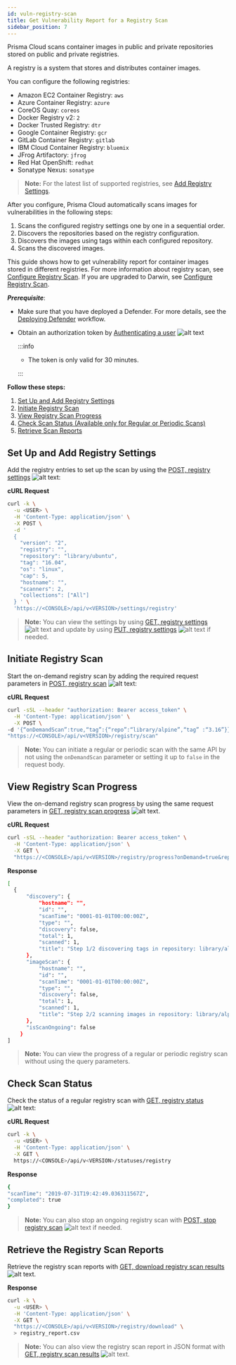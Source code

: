 ```yaml
---
id: vuln-registry-scan
title: Get Vulnerability Report for a Registry Scan
sidebar_position: 7
---
```


Prisma Cloud scans container images in public and private repositories stored on public and private registries.

A registry is a system that stores and distributes container images.

You can configure the following registries:

* Amazon EC2 Container Registry: `aws`
* Azure Container Registry: `azure`
* CoreOS Quay: `coreos`
* Docker Registry v2: `2`
* Docker Trusted Registry: `dtr`
* Google Container Registry: `gcr`
* GitLab Container Registry: `gitlab`
* IBM Cloud Container Registry: `bluemix`
* JFrog Artifactory: `jfrog`
* Red Hat OpenShift: `redhat`
* Sonatype Nexus: `sonatype`

> **Note:** For the latest list of supported registries, see [Add Registry Settings](/prisma-cloud/api/cwpp/post-settings-registry/).

After you configure, Prisma Cloud automatically scans images for vulnerabilities in the following steps:

1. Scans the configured registry settings one by one in a sequential order.
2. Discovers the repositories based on the registry configuration.
3. Discovers the images using tags within each configured repository.
4. Scans the discovered images.

This guide shows how to get vulnerability report for container images stored in different registries. For more information about registry scan, see [Configure Registry Scan](https://docs.prismacloud.io/en/classic/compute-admin-guide/vulnerability-management/registry-scanning/configure-registry-scanning). If you are upgraded to Darwin, see [Configure Registry Scan](https://docs.prismacloud.io/en/enterprise-edition/content-collections/runtime-security/vulnerability-management/registry-scanning/configure-registry-scanning).


***Prerequisite***:

* Make sure that you have deployed a Defender. For more details, see the [Deploying Defender](/prisma-cloud/docs/cwpp/deploy-defenders/) workflow.

* Obtain an authorization token by [Authenticating a user](/prisma-cloud/api/cwpp/post-authenticate/) ![alt text](/icons/api-icon-pan-dev.svg)

  :::info

  - The token is only valid for 30 minutes.

  :::

**Follow these steps:**
1. [Set Up and Add Registry Settings](#set-up-and-add-registry-settings)
2. [Initiate Registry Scan](#initiate-registry-scan)
3. [View Registry Scan Progress](#view-registry-scan-progress)
4. [Check Scan Status (Available only for Regular or Periodic Scans)](#check-regular-or-periodic-scan-status)
5. [Retrieve Scan Reports](#retrieve-the-registry-scan-reports)

## Set Up and Add Registry Settings

Add the registry entries to set up the scan by using the [POST, registry settings](/prisma-cloud/api/cwpp/post-settings-registry/) ![alt text](/icons/api-icon-pan-dev.svg):

**cURL Request**
  ```bash
  curl -k \
    -u <USER> \
    -H 'Content-Type: application/json' \
    -X POST \
    -d '
    {
      "version": "2",
      "registry": "",
      "repository": "library/ubuntu",
      "tag": "16.04",
      "os": "linux",
      "cap": 5,
      "hostname": "",
      "scanners": 2,
      "collections": ["All"]
    } ' \
    'https://<CONSOLE>/api/v<VERSION>/settings/registry'
  ```

> **Note:** You can view the settings by using [GET, registry settings](/prisma-cloud/api/cwpp/get-settings-registry/) ![alt text](/icons/api-icon-pan-dev.svg) and update by using [PUT, registry settings](prisma-cloud/api/cwpp/put-settings-registry/) ![alt text](/icons/api-icon-pan-dev.svg) if needed.

## Initiate Registry Scan

Start the on-demand registry scan by adding the required request parameters in [POST, registry scan](/prisma-cloud/api/cwpp/post-registry-scan/) ![alt text](/icons/api-icon-pan-dev.svg):

**cURL Request**
  ```bash
  curl -sSL --header "authorization: Bearer access_token" \
    -H 'Content-Type: application/json' \
    -X POST \
  -d '{“onDemandScan”:true,“tag”:{“repo”:“library/alpine”,“tag” :“3.16”}}' \
  "https://<CONSOLE>/api/v<VERSION>/registry/scan"
  ```
> **Note:** You can initiate a regular or periodic scan with the same API by not using the `onDemandScan` parameter or setting it up to `false` in the request body. 


## View Registry Scan Progress

View the on-demand registry scan progress by using the same request parameters in [GET, registry scan progress](/prisma-cloud/api/cwpp/get-registry-progress/) ![alt text](/icons/api-icon-pan-dev.svg).

**cURL Request**
  ```bash
  curl -sSL --header "authorization: Bearer access_token" \
    -H 'Content-Type: application/json' \
    -X GET \
    "https://<CONSOLE>/api/v<VERSION>/registry/progress?onDemand=true&repo=library/alpine&tag=3.16"
  ```

**Response**
  ```bash
  [
    {
        "discovery": {
            "hostname": "",
            "id": "",
            "scanTime": "0001-01-01T00:00:00Z",
            "type": "",
            "discovery": false,
            "total": 1,
            "scanned": 1,
            "title": "Step 1/2 discovering tags in repository: library/alpine, tag: 3.16"
        },
        "imageScan": {
            "hostname": "",
            "id": "",
            "scanTime": "0001-01-01T00:00:00Z",
            "type": "",
            "discovery": false,
            "total": 1,
            "scanned": 1,
            "title": "Step 2/2 scanning images in repository: library/alpine, tag: 3.16"
        },
        "isScanOngoing": false
      }
  ]
  ```
> **Note:** You can view the progress of a regular or periodic registry scan without using the query parameters.

## Check Scan Status  

Check the status of a regular registry scan with [GET, registry status](/prisma-cloud/api/cwpp/get-statuses-registry/) ![alt text](/icons/api-icon-pan-dev.svg):

**cURL Request**
  ```bash
  curl -k \
    -u <USER> \
    -H 'Content-Type: application/json' \
    -X GET \
    https://<CONSOLE>/api/v<VERSION>/statuses/registry
  ```

**Response**
  ```bash
  {
  "scanTime": "2019-07-31T19:42:49.036311567Z",
  "completed": true
  }
  ```

> **Note:** You can also stop an ongoing registry scan with [POST, stop registry scan](/prisma-cloud/api/cwpp/post-registry-stop/) ![alt text](/icons/api-icon-pan-dev.svg) if needed.


## Retrieve the Registry Scan Reports

Retrieve the registry scan reports with [GET, download registry scan results](/prisma-cloud/api/cwpp/get-registry-download/) ![alt text](/icons/api-icon-pan-dev.svg).

**Response**
  ```bash
  curl -k \
    -u <USER> \
    -H 'Content-Type: application/json' \
    -X GET \
    "https://<CONSOLE>/api/v<VERSION>/registry/download" \
    > registry_report.csv
  ```

> **Note:** You can also view the registry scan report in JSON format with [GET, registry scan results](/prisma-cloud/api/cwpp/get-registry/) ![alt text](/icons/api-icon-pan-dev.svg).
